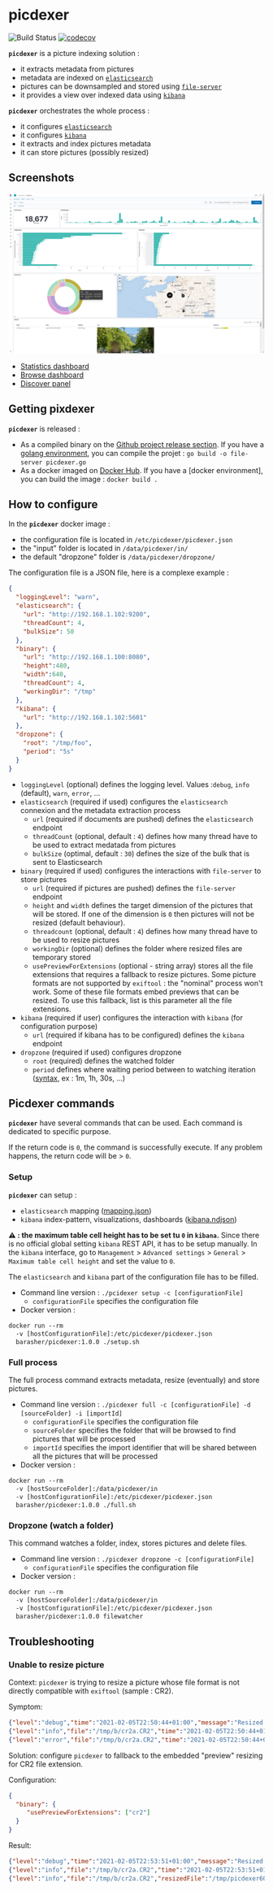 # picdexer

![Build Status](https://github.com/barasher/picdexer/workflows/PicdexerCI/badge.svg)
[![codecov](https://codecov.io/gh/barasher/picdexer/branch/master/graph/badge.svg)](https://codecov.io/gh/barasher/picdexer)

**`picdexer`** is a picture indexing solution :
- it extracts metadata from pictures
- metadata are indexed on [`elasticsearch`](https://www.elastic.co/elasticsearch/)
- pictures can be downsampled and stored using [`file-server`](https://github.com/barasher/file-server)
- it provides a view over indexed data using [`kibana`](https://www.elastic.co/kibana/)

**`picdexer`** orchestrates the whole process :
- it configures [`elasticsearch`](https://www.elastic.co/elasticsearch/)
- it configures [`kibana`](https://www.elastic.co/kibana/)
- it extracts and index pictures metadata
- it can store pictures (possibly resized)

## Screenshots

![Statistics](screenshots/statistics.jpg)

- [Statistics dashboard](screenshots/statistics.jpg)
- [Browse dashboard](screenshots/browse.jpg)
- [Discover panel](screenshots/discover.jpg)

## Getting pixdexer

**`picdexer`** is released :
- As a compiled binary on the [Github project release section](https://github.com/barasher/picdexer/releases). If you have a [golang environment](https://golang.org/doc/install), you can compile the projet : `go build -o file-server picdexer.go`
- As a docker imaged on [Docker Hub](https://hub.docker.com/r/barasher/picdexer/tags). If you have a [docker environment], you can build the image : `docker build .` 

## How to configure

In the **`picdexer`** docker image :
- the configuration file is located in `/etc/picdexer/picdexer.json`
- the "input" folder is located in `/data/picdexer/in/`
- the default "dropzone" folder is `/data/picdexer/dropzone/`

The configuration file is a JSON file, here is a complexe example :

```json
{
  "loggingLevel": "warn",
  "elasticsearch": {
    "url": "http://192.168.1.102:9200",
    "threadCount": 4,
    "bulkSize": 50
  },
  "binary": {
    "url": "http://192.168.1.100:8080",
    "height":480,
    "width":640,
    "threadCount": 4,
    "workingDir": "/tmp"
  },
  "kibana": {
    "url": "http://192.168.1.102:5601"
  },
  "dropzone": {
    "root": "/tmp/foo",
    "period": "5s"
  }
}
```
- `loggingLevel` (optional) defines the logging level. Values :`debug`, `info` (default), `warn`, `error`, ...
- `elasticsearch` (required if used) configures the `elasticsearch` connexion and the metadata extraction process
  - `url` (required if documents are pushed) defines the `elasticsearch` endpoint
  - `threadCount` (optional, default : `4`) defines how many thread have to be used to extract medatada from pictures
  - `bulkSize` (optimal, default : `30`) defines the size of the bulk that is sent to Elasticsearch 
- `binary` (required if used) configures the interactions with `file-server` to store pictures
  - `url` (required if pictures are pushed) defines the `file-server` endpoint
  - `height` and `width` defines the target dimension of the pictures that will be stored. If one of the dimension is `0` then pictures will not be resized (default behaviour).
  - `threadcount`   (optional, default : `4`) defines how many thread have to be used to resize pictures
  - `workingDir` (optional) defines the folder where resized files are temporary stored
  - `usePreviewForExtensions` (optional - string array) stores all the file extensions that requires a fallback to resize pictures. Some picture formats are not supported by `exiftool` : the "nominal" process won't work. Some of these file formats embed previews that can be resized. To use this fallback, list is this parameter all the file extensions.
- `kibana` (required if user) configures the interaction with `kibana` (for configuration purpose)
  - `url` (required if kibana has to be configured) defines the `kibana` endpoint
- `dropzone` (required if used) configures dropzone
  - `root` (required) defines the watched folder
  - `period` defines where waiting period between to watching iteration ([syntax](https://golang.org/pkg/time/#ParseDuration), ex : 1m, 1h, 30s, ...)

## Picdexer commands

**`picdexer`** have several commands that can be used. Each command is dedicated to specific purpose.

If the return code is `0`, the command is successfully execute. If any problem happens, the return code will be > `0`.

### Setup

**`picdexer`** can setup :
- `elasticsearch` mapping ([mapping.json](internal/setup/assets/mapping.json))
- `kibana` index-pattern, visualizations, dashboards ([kibana.ndjson](internal/setup/assets/kibana.ndjson))

**:warning: : the maximum table cell height has to be set tu `0` in `kibana`.** Since there is no official global setting `kibana` REST API, it has to be setup manually. In the `kibana` interface, go to `Management` > `Advanced settings` > `General` > `Maximum table cell height` and set the value to `0`.

The `elasticsearch` and `kibana` part of the configuration file has to be filled.

- Command line version : `./pcidexer setup -c [configurationFile]`
  - `configurationFile` specifies the configuration file
- Docker version :

```shell script
docker run --rm
  -v [hostConfigurationFile]:/etc/picdexer/picdexer.json
  barasher/picdexer:1.0.0 ./setup.sh
```

### Full process

The full process command extracts metadata, resize (eventually) and store pictures.

- Command line version : `./picdexer full -c [configurationFile] -d [sourceFolder] -i [importId]`
  - `configurationFile` specifies the configuration file
  - `sourceFolder` specifies the folder that will be browsed to find pictures that will be processed
  - `importId` specifies the import identifier that will be shared between all the pictures that will be processed
- Docker version :

```shell script
docker run --rm
  -v [hostSourceFolder]:/data/picdexer/in
  -v [hostConfigurationFile]:/etc/picdexer/picdexer.json
  barasher/picdexer:1.0.0 ./full.sh
```

### Dropzone (watch a folder)

This command watches a folder, index, stores pictures and delete files.

- Command line version : `./picdexer dropzone -c [configurationFile]`
  - `configurationFile` specifies the configuration file
- Docker version :

```shell script
docker run --rm
  -v [hostSourceFolder]:/data/picdexer/in
  -v [hostConfigurationFile]:/etc/picdexer/picdexer.json
  barasher/picdexer:1.0.0 filewatcher
```

## Troubleshooting

### Unable to resize picture

Context: `picdexer` is trying to resize a picture whose file format is not directly compatible with `exiftool` (sample : CR2).

Symptom:
```json
{"level":"debug","time":"2021-02-05T22:50:44+01:00","message":"Resized pictures temporary folder: /tmp/picdexer986944982"}
{"level":"info","file":"/tmp/b/cr2a.CR2","time":"2021-02-05T22:50:44+01:00","message":"Resizing..."}
{"level":"error","file":"/tmp/b/cr2a.CR2","time":"2021-02-05T22:50:44+01:00","message":"Error while resizing: error on stdout /tmp/b/cr2a.CR2: convert-im6.q16: delegate failed `'ufraw-batch' --silent --create-id=also --out-type=png --out-depth=16 '--output=%u.png' '%i'' @ error/delegate.c/InvokeDelegate/1919.\nconvert-im6.q16: unable to open image `/tmp/magick-8484Bbj7c4KBqOf4.ppm': No such file or directory @ error/blob.c/OpenBlob/2701.\nconvert-im6.q16: no images defined `/tmp/picdexer986944982/c2ba6316e0d868217d5bcda5de42774f_cr2a.CR2.jpg' @ error/convert.c/ConvertImageCommand/3258.\n"}
```

Solution: configure `picdexer` to fallback to the embedded "preview" resizing for CR2 file extension.

Configuration:
```json
{
  "binary": {
     "usePreviewForExtensions": ["cr2"]
  }
}
```

Result:
```json
{"level":"debug","time":"2021-02-05T22:53:51+01:00","message":"Resized pictures temporary folder: /tmp/picdexer608080445"}
{"level":"info","file":"/tmp/b/cr2a.CR2","time":"2021-02-05T22:53:51+01:00","message":"Resizing..."}
{"level":"info","file":"/tmp/b/cr2a.CR2","resizedFile":"/tmp/picdexer608080445/c2ba6316e0d868217d5bcda5de42774f_cr2a.CR2.jpg","file":"c2ba6316e0d868217d5bcda5de42774f_cr2a.CR2.jpg","time":"2021-02-05T22:53:52+01:00","message":"Pushing..."}
```
 